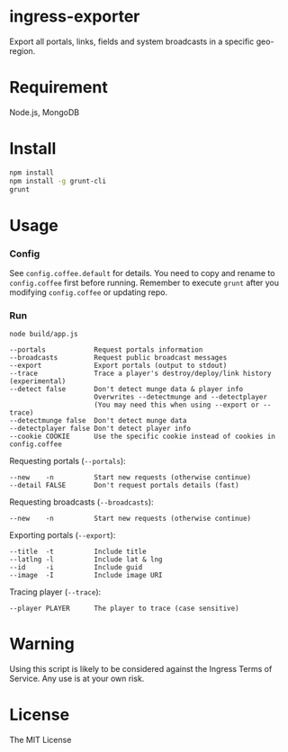 ingress-exporter
========================

Export all portals, links, fields and system broadcasts in a specific geo-region.

# Requirement

Node.js, MongoDB

# Install

```bash
npm install
npm install -g grunt-cli
grunt
```

# Usage

### Config

See `config.coffee.default` for details.
You need to copy and rename to `config.coffee` first before running.
Remember to execute `grunt` after you modifying `config.coffee` or updating repo.

### Run

```
node build/app.js

--portals            Request portals information
--broadcasts         Request public broadcast messages
--export             Export portals (output to stdout)
--trace              Trace a player's destroy/deploy/link history (experimental)
--detect false       Don't detect munge data & player info
                     Overwrites --detectmunge and --detectplayer
                     (You may need this when using --export or --trace)
--detectmunge false  Don't detect munge data
--detectplayer false Don't detect player info
--cookie COOKIE      Use the specific cookie instead of cookies in config.coffee
```

Requesting portals (`--portals`):

```
--new    -n          Start new requests (otherwise continue)
--detail FALSE       Don't request portals details (fast)
```

Requesting broadcasts (`--broadcasts`):

```
--new    -n          Start new requests (otherwise continue)
```

Exporting portals (`--export`):

```
--title  -t          Include title
--latlng -l          Include lat & lng
--id     -i          Include guid
--image  -I          Include image URI
```

Tracing player (`--trace`):

```
--player PLAYER      The player to trace (case sensitive)
```

# Warning

Using this script is likely to be considered against the Ingress Terms of Service. Any use is at your own risk.

# License

The MIT License